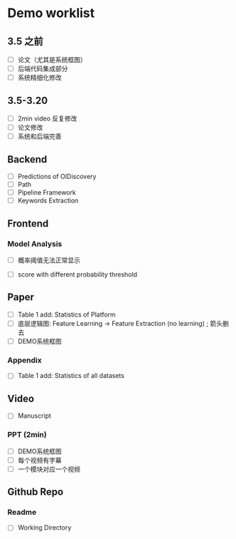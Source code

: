 # Demo worklist
## 3.5 之前
+ [ ] 论文（尤其是系统框图）
+ [ ] 后端代码集成部分
+ [ ] 系统精细化修改
## 3.5-3.20
+ [ ] 2min video 反复修改
+ [ ] 论文修改
+ [ ] 系统和后端完善

## Backend
+ [ ] Predictions of OIDiscovery
+ [ ] Path
+ [ ] Pipeline Framework
+ [ ] Keywords Extraction

## Frontend
### Model Analysis
+ [ ] 概率阈值无法正常显示
+ [ ] score with different probability threshold


## Paper
+ [ ] Table 1 add: Statistics of Platform 
+ [ ] 底层逻辑图: Feature Learning -> Feature Extraction (no learning) ; 箭头删去
+ [ ] DEMO系统框图
### Appendix
+ [ ] Table 1 add: Statistics of all datasets

## Video
+ [ ] Manuscript
### PPT (2min)
+ [ ] DEMO系统框图
+ [ ] 每个视频有字幕
+ [ ] 一个模块对应一个视频

## Github Repo
### Readme
+ [ ] Working Directory

